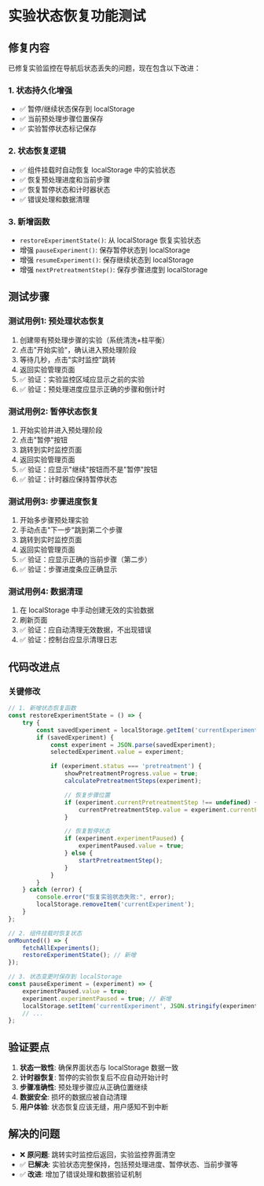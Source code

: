 # 实验状态恢复功能测试

## 修复内容

已修复实验监控在导航后状态丢失的问题，现在包含以下改进：

### 1. 状态持久化增强
- ✅ 暂停/继续状态保存到 localStorage
- ✅ 当前预处理步骤位置保存
- ✅ 实验暂停状态标记保存

### 2. 状态恢复逻辑
- ✅ 组件挂载时自动恢复 localStorage 中的实验状态
- ✅ 恢复预处理进度和当前步骤
- ✅ 恢复暂停状态和计时器状态
- ✅ 错误处理和数据清理

### 3. 新增函数
- `restoreExperimentState()`: 从 localStorage 恢复实验状态
- 增强 `pauseExperiment()`: 保存暂停状态到 localStorage
- 增强 `resumeExperiment()`: 保存继续状态到 localStorage
- 增强 `nextPretreatmentStep()`: 保存步骤进度到 localStorage

## 测试步骤

### 测试用例1: 预处理状态恢复
1. 创建带有预处理步骤的实验（系统清洗+柱平衡）
2. 点击"开始实验"，确认进入预处理阶段
3. 等待几秒，点击"实时监控"跳转
4. 返回实验管理页面
5. ✅ 验证：实验监控区域应显示之前的实验
6. ✅ 验证：预处理进度应显示正确的步骤和倒计时

### 测试用例2: 暂停状态恢复
1. 开始实验并进入预处理阶段
2. 点击"暂停"按钮
3. 跳转到实时监控页面
4. 返回实验管理页面
5. ✅ 验证：应显示"继续"按钮而不是"暂停"按钮
6. ✅ 验证：计时器应保持暂停状态

### 测试用例3: 步骤进度恢复
1. 开始多步骤预处理实验
2. 手动点击"下一步"跳到第二个步骤
3. 跳转到实时监控页面
4. 返回实验管理页面
5. ✅ 验证：应显示正确的当前步骤（第二步）
6. ✅ 验证：步骤进度条应正确显示

### 测试用例4: 数据清理
1. 在 localStorage 中手动创建无效的实验数据
2. 刷新页面
3. ✅ 验证：应自动清理无效数据，不出现错误
4. ✅ 验证：控制台应显示清理日志

## 代码改进点

### 关键修改
```javascript
// 1. 新增状态恢复函数
const restoreExperimentState = () => {
    try {
        const savedExperiment = localStorage.getItem('currentExperiment');
        if (savedExperiment) {
            const experiment = JSON.parse(savedExperiment);
            selectedExperiment.value = experiment;

            if (experiment.status === 'pretreatment') {
                showPretreatmentProgress.value = true;
                calculatePretreatmentSteps(experiment);

                // 恢复步骤位置
                if (experiment.currentPretreatmentStep !== undefined) {
                    currentPretreatmentStep.value = experiment.currentPretreatmentStep;
                }

                // 恢复暂停状态
                if (experiment.experimentPaused) {
                    experimentPaused.value = true;
                } else {
                    startPretreatmentStep();
                }
            }
        }
    } catch (error) {
        console.error("恢复实验状态失败:", error);
        localStorage.removeItem('currentExperiment');
    }
};

// 2. 组件挂载时恢复状态
onMounted(() => {
    fetchAllExperiments();
    restoreExperimentState(); // 新增
});

// 3. 状态变更时保存到 localStorage
const pauseExperiment = (experiment) => {
    experimentPaused.value = true;
    experiment.experimentPaused = true; // 新增
    localStorage.setItem('currentExperiment', JSON.stringify(experiment)); // 新增
    // ...
};
```

## 验证要点

1. **状态一致性**: 确保界面状态与 localStorage 数据一致
2. **计时器恢复**: 暂停的实验恢复后不应自动开始计时
3. **步骤准确性**: 预处理步骤应从正确位置继续
4. **数据安全**: 损坏的数据应被自动清理
5. **用户体验**: 状态恢复应该无缝，用户感知不到中断

## 解决的问题

- ❌ **原问题**: 跳转实时监控后返回，实验监控界面清空
- ✅ **已解决**: 实验状态完整保持，包括预处理进度、暂停状态、当前步骤等
- ✅ **改进**: 增加了错误处理和数据验证机制